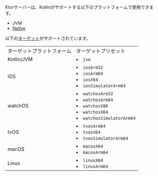 [//]: # (title: 対応プラットフォーム)

Ktorサーバーは、Kotlinがサポートする以下のプラットフォームで使用できます。
- JVM
- [Native](server-native.md)

以下の[ターゲット](https://kotlinlang.org/docs/multiplatform-dsl-reference.html#targets)がサポートされています。

<table>

<tr>
<td>
        ターゲットプラットフォーム
    </td>
    <td>
        ターゲットプリセット
    </td>
</tr>

<tr>
<td>
        Kotlin/JVM
    </td>
    <td>
        <list>
            <li>
                <code>jvm</code>
            </li>
        </list>
    </td>
</tr>

<tr>
<td>
        iOS
    </td>
    <td>
        <list>
            <li>
                <code>iosArm32</code>
            </li>
            <li>
                <code>iosArm64</code>
            </li>
            <li>
                <code>iosX64</code>
            </li>
            <li>
                <code>iosSimulatorArm64</code>
            </li>
        </list>
    </td>
</tr>

<tr>
<td>
        watchOS
    </td>
    <td>
        <list>
            <li>
                <code>watchosArm32</code>
            </li>
            <li>
                <code>watchosArm64</code>
            </li>
            <li>
                <code>watchosX86</code>
            </li>
            <li>
                <code>watchosX64</code>
            </li>
            <li>
                <code>watchosSimulatorArm64</code>
            </li>
        </list>
    </td>
</tr>

<tr>
<td>
        tvOS
    </td>
    <td>
        <list>
            <li>
                <code>tvosArm64</code>
            </li>
            <li>
                <code>tvosX64</code>
            </li>
            <li>
                <code>tvosSimulatorArm64</code>
            </li>
        </list>
    </td>
</tr>

<tr>
<td>
        macOS
    </td>
    <td>
        <list>
            <li>
                <code>macosX64</code>
            </li>
            <li>
                <code>macosArm64</code>
            </li>
        </list>
    </td>
</tr>

<tr>
<td>
        Linux
    </td>
    <td>
        <list>
            <li>
                <code>linuxX64</code>
            </li>
            <li>
                <code>linuxArm64</code>
            </li>
        </list>
    </td>
</tr>

</table>